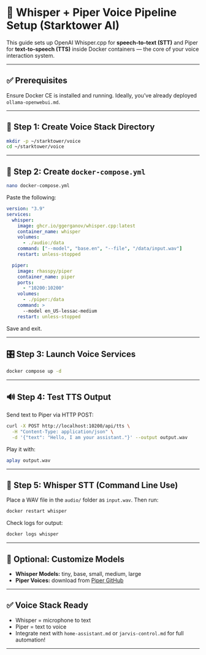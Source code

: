 # 🎤 Whisper + Piper Voice Pipeline Setup (Starktower AI)

This guide sets up OpenAI Whisper.cpp for **speech-to-text (STT)** and Piper for **text-to-speech (TTS)** inside Docker containers — the core of your voice interaction system.

---

## ✅ Prerequisites

Ensure Docker CE is installed and running. Ideally, you’ve already deployed `ollama-openwebui.md`.

---

## 🧱 Step 1: Create Voice Stack Directory

```bash
mkdir -p ~/starktower/voice
cd ~/starktower/voice
```

---

## 📝 Step 2: Create `docker-compose.yml`

```bash
nano docker-compose.yml
```

Paste the following:

```yaml
version: "3.9"
services:
  whisper:
    image: ghcr.io/ggerganov/whisper.cpp:latest
    container_name: whisper
    volumes:
      - ./audio:/data
    command: ["--model", "base.en", "--file", "/data/input.wav"]
    restart: unless-stopped

  piper:
    image: rhasspy/piper
    container_name: piper
    ports:
      - "10200:10200"
    volumes:
      - ./piper:/data
    command: >
      --model en_US-lessac-medium
    restart: unless-stopped
```

Save and exit.

---

## 🎛 Step 3: Launch Voice Services

```bash
docker compose up -d
```

---

## 🔊 Step 4: Test TTS Output

Send text to Piper via HTTP POST:

```bash
curl -X POST http://localhost:10200/api/tts \
  -H "Content-Type: application/json" \
  -d '{"text": "Hello, I am your assistant."}' --output output.wav
```

Play it with:

```bash
aplay output.wav
```

---

## 🧠 Step 5: Whisper STT (Command Line Use)

Place a WAV file in the `audio/` folder as `input.wav`. Then run:

```bash
docker restart whisper
```

Check logs for output:

```bash
docker logs whisper
```

---

## 🧪 Optional: Customize Models

- **Whisper Models:** tiny, base, small, medium, large
- **Piper Voices:** download from [Piper GitHub](https://github.com/rhasspy/piper#prebuilt-voices)

---

## ✅ Voice Stack Ready

- Whisper = microphone to text  
- Piper = text to voice  
- Integrate next with `home-assistant.md` or `jarvis-control.md` for full automation!

---
